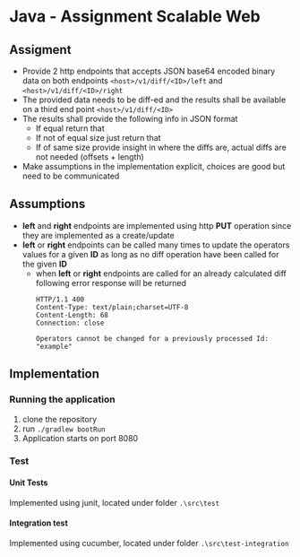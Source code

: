 # Java - Assignment Scalable Web	

## Assigment
* Provide 2 http endpoints that accepts JSON base64 encoded binary data on both endpoints 
`<host>/v1/diff/<ID>/left` and `<host>/v1/diff/<ID>/right`
* The provided data needs to be diff-ed and the results shall be available on a third end 
point `<host>/v1/diff/<ID>`
* The results shall provide the following info in JSON format 
    * If equal return that 
    * If not of equal size just return that 
    * If of same size provide insight in where the diffs are, actual diffs are not needed (offsets + length) 
* Make assumptions in the implementation explicit, choices are good but need to be 
communicated	

## Assumptions
* **left** and **right** endpoints are implemented using http **PUT** operation since they are implemented as a create/update
* **left** or **right** endpoints can be called many times to update the operators values for a given **ID** as 
long as no diff operation have been called for the given **ID**
    * when **left** or **right** endpoints are called for an already calculated diff following error response will be returned
        ```
        HTTP/1.1 400 
        Content-Type: text/plain;charset=UTF-8
        Content-Length: 68
        Connection: close
    
        Operators cannot be changed for a previously processed Id: "example"   
        ```

## Implementation
### Running the application
1. clone the repository
2. run `./gradlew bootRun`
3. Application starts on port 8080

### Test
#### Unit Tests
Implemented using junit, located under folder `.\src\test`

#### Integration test
Implemented using cucumber, located under folder `.\src\test-integration`

